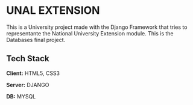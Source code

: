 # UNAL EXTENSION

This is a University project made with the Django Framework that tries to representante the National University Extension module. This is the Databases final project.

## Tech Stack

**Client:** HTML5, CSS3

**Server:** DJANGO

**DB:** MYSQL




